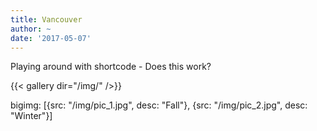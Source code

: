 ```yaml
---
title: Vancouver
author: ~
date: '2017-05-07'
---
```


Playing around with shortcode - Does this work? 

{{< gallery dir="/img/" />}}

bigimg: [{src: "/img/pic_1.jpg", desc: "Fall"}, {src: "/img/pic_2.jpg", desc: "Winter"}]
